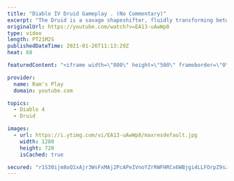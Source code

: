 ```yaml
---
title: "Diablo IV Druid Gameplay . (No Commentary)"
excerpt: "The Druid is a savage shapeshifter, fluidly transforming between the forms of a towering bear or a vicious werewolf to fight alongside the creatures of the wild."
originalUrl: https://youtube.com/watch?v=EA13-uAwWp8
type: video
length: PT21M2S
publishedDateTime: 2021-01-26T11:13:29Z
heat: 68

featuredContent: "<iframe width=\"800\" height=\"500\" frameborder=\"0\" src=\"https://www.youtube.com/embed/EA13-uAwWp8\" allow=\"accelerometer; autoplay; encrypted-media; gyroscope; picture-in-picture\" allowfullscreen></iframe>"

provider:
  name: Ram's Play
  domain: youtube.com

topics:
  - Diablo 4
  - Druid

images:
  - url: https://i.ytimg.com/vi/EA13-uAwWp8/maxresdefault.jpg
    width: 1280
    height: 720
    isCached: true

secured: "r1S30ijm8oQ1xAjr3WsFxMAj2PcAPeIVnoYZrRWFHRCx6WBjgi4LLFOrpZ9szOlWikdDADv1dJllzx6c4VKdDatsH9elB8HYsopV+v4h2vx2XRLUUyKlr2+rjHKienyzpvJAzoU0vWDauLMNrbKlBtmghKkwVGN+p6d1h3y4GbmbShkYvdTby49Y9nnvDTeTtGDMPc8Qe1+GFBWF64PxltWM9bQOYp0K+yFnL0GRxFfDwUBsS2W7wZBUdz0cRs9hGRL8Z6e0VpSAyGmiX1w/HGITb77+7OLgzr23yv9RxEU5FSRWyyGDlr8KDE0EosrPk6MFTArIcqJ5bQpA3EyIVEvffoWCRIzipo0ELskaXdM+CLHS6dyz2YA8I2ea8buWUVB6CCKK/TdOXjvXJjCBeNCvEel3l2XK/+l18Q/qN0SQLuJg9YkjZAfatrTNKvVP;i5GKoGzFKFsPWsVsViC+Vw=="
---
```


